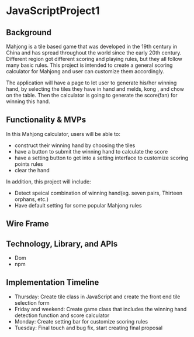 # JavaScriptProject1

## Background

Mahjong is a tile based game that was developed in the 19th century in China and has spread throughout the world since the early 20th century. Different region got different scoring and playing rules, but they all follow many basic rules. This project is intended to create a general scoring calculator for Mahjong and user can customize them accordingly.

The application will have a page to let user to generate his/her winning hand, by selecting the tiles they have in hand and melds, kong , and chow on the table. Then the calculator is going to generate the score(fan) for winning this hand.

## Functionality & MVPs

In this Mahjong calculator, users will be able to:
- construct their winning hand by choosing the tiles
- have a button to submit the winning hand to calculate the score
- have a setting button to get into a setting interface to customize scoring points rules
- clear the hand

In addition, this project will include:
- Detect speical combination of winning hand(eg. seven pairs, Thirteen orphans, etc.)
- Have default setting for some popular Mahjong rules


## Wire Frame

## Technology, Library, and APIs
- Dom
- npm

## Implementation Timeline
- Thursday: Create tile class in JavaScript and create the front end tile selection form
- Friday and weekend: Create game class that includes the winning hand detection function and score calculator
- Monday: Create setting bar for customize scoring rules
- Tuesday: Final touch and bug fix, start creating final proposal
